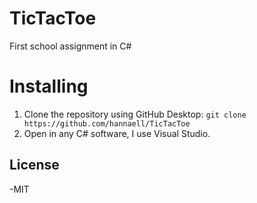 # TicTacToe
First school assignment in C#

# Installing
1. Clone the repository using GitHub Desktop: `git clone https://github.com/hannaell/TicTacToe`
2. Open in any C# software, I use Visual Studio.

## License
-MIT
